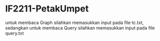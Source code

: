 # IF2211-PetakUmpet

untuk membaca Graph silahkan memasukkan input pada file tc.txt, 
sedangkan untuk membaca Query silahkan memasukkan input pada file query.txt
